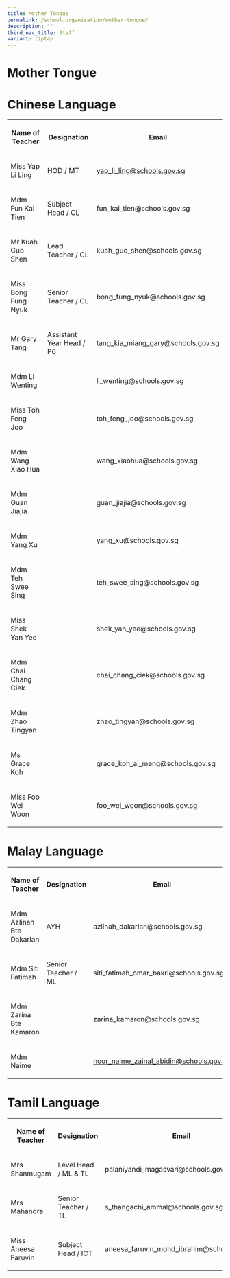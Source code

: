 ```yaml
---
title: Mother Tongue
permalink: /school-organisation/mother-tongue/
description: ""
third_nav_title: Staff
variant: tiptap
---
```

<h1>Mother Tongue</h1>
<h1>Chinese Language</h1>
<table style="minWidth: 75px">
<colgroup>
<col>
<col>
<col>
</colgroup>
<tbody>
<tr>
<th rowspan="1" colspan="1">
<p>Name of Teacher</p>
</th>
<th rowspan="1" colspan="1">
<p>Designation</p>
</th>
<th rowspan="1" colspan="1">
<p>Email</p>
</th>
</tr>
<tr>
<td rowspan="1" colspan="1">
<p>Miss Yap Li Ling</p>
</td>
<td rowspan="1" colspan="1">
<p>HOD / MT</p>
</td>
<td rowspan="1" colspan="1">
<p><a href="yap_li_ling@schools.gov.sg" rel="noopener noreferrer nofollow" target="_blank">yap_li_ling@schools.gov.sg</a>
</p>
</td>
</tr>
<tr>
<td rowspan="1" colspan="1">
<p>Mdm Fun Kai Tien</p>
</td>
<td rowspan="1" colspan="1">
<p>Subject Head / CL</p>
</td>
<td rowspan="1" colspan="1">
<p>fun_kai_tien@schools.gov.sg</p>
</td>
</tr>
<tr>
<td rowspan="1" colspan="1">
<p>Mr Kuah Guo Shen</p>
</td>
<td rowspan="1" colspan="1">
<p>Lead Teacher / CL</p>
</td>
<td rowspan="1" colspan="1">
<p>kuah_guo_shen@schools.gov.sg</p>
</td>
</tr>
<tr>
<td rowspan="1" colspan="1">
<p>Miss Bong Fung Nyuk</p>
</td>
<td rowspan="1" colspan="1">
<p>Senior Teacher / CL</p>
</td>
<td rowspan="1" colspan="1">
<p>bong_fung_nyuk@schools.gov.sg</p>
</td>
</tr>
<tr>
<td rowspan="1" colspan="1">
<p>Mr Gary Tang</p>
</td>
<td rowspan="1" colspan="1">
<p>Assistant Year Head / P6</p>
</td>
<td rowspan="1" colspan="1">
<p>tang_kia_miang_gary@schools.gov.sg</p>
</td>
</tr>
<tr>
<td rowspan="1" colspan="1">
<p>Mdm Li Wenting</p>
</td>
<td rowspan="1" colspan="1">
<p></p>
</td>
<td rowspan="1" colspan="1">
<p>li_wenting@schools.gov.sg</p>
</td>
</tr>
<tr>
<td rowspan="1" colspan="1">
<p>Miss Toh Feng Joo</p>
</td>
<td rowspan="1" colspan="1">
<p></p>
</td>
<td rowspan="1" colspan="1">
<p>toh_feng_joo@schools.gov.sg</p>
</td>
</tr>
<tr>
<td rowspan="1" colspan="1">
<p>Mdm Wang Xiao Hua</p>
</td>
<td rowspan="1" colspan="1">
<p></p>
</td>
<td rowspan="1" colspan="1">
<p>wang_xiaohua@schools.gov.sg</p>
</td>
</tr>
<tr>
<td rowspan="1" colspan="1">
<p>Mdm Guan Jiajia</p>
</td>
<td rowspan="1" colspan="1">
<p></p>
</td>
<td rowspan="1" colspan="1">
<p>guan_jiajia@schools.gov.sg</p>
</td>
</tr>
<tr>
<td rowspan="1" colspan="1">
<p>Mdm Yang Xu</p>
</td>
<td rowspan="1" colspan="1">
<p></p>
</td>
<td rowspan="1" colspan="1">
<p>yang_xu@schools.gov.sg</p>
</td>
</tr>
<tr>
<td rowspan="1" colspan="1">
<p>Mdm Teh Swee Sing</p>
</td>
<td rowspan="1" colspan="1">
<p></p>
</td>
<td rowspan="1" colspan="1">
<p>teh_swee_sing@schools.gov.sg</p>
</td>
</tr>
<tr>
<td rowspan="1" colspan="1">
<p>Miss Shek Yan Yee</p>
</td>
<td rowspan="1" colspan="1">
<p></p>
</td>
<td rowspan="1" colspan="1">
<p>shek_yan_yee@schools.gov.sg</p>
</td>
</tr>
<tr>
<td rowspan="1" colspan="1">
<p>Mdm Chai Chang Ciek</p>
</td>
<td rowspan="1" colspan="1">
<p></p>
</td>
<td rowspan="1" colspan="1">
<p>chai_chang_ciek@schools.gov.sg</p>
</td>
</tr>
<tr>
<td rowspan="1" colspan="1">
<p>Mdm Zhao Tingyan</p>
</td>
<td rowspan="1" colspan="1">
<p></p>
</td>
<td rowspan="1" colspan="1">
<p>zhao_tingyan@schools.gov.sg</p>
</td>
</tr>
<tr>
<td rowspan="1" colspan="1">
<p>Ms Grace Koh</p>
</td>
<td rowspan="1" colspan="1">
<p></p>
</td>
<td rowspan="1" colspan="1">
<p>grace_koh_ai_meng@schools.gov.sg</p>
</td>
</tr>
<tr>
<td rowspan="1" colspan="1">
<p>Miss Foo Wei Woon</p>
</td>
<td rowspan="1" colspan="1">
<p></p>
</td>
<td rowspan="1" colspan="1">
<p>foo_wei_woon@schools.gov.sg</p>
</td>
</tr>
</tbody>
</table>
<h1>Malay Language</h1>
<table style="minWidth: 75px">
<colgroup>
<col>
<col>
<col>
</colgroup>
<tbody>
<tr>
<th rowspan="1" colspan="1">
<p>Name of Teacher</p>
</th>
<th rowspan="1" colspan="1">
<p>Designation</p>
</th>
<th rowspan="1" colspan="1">
<p>Email</p>
</th>
</tr>
<tr>
<td rowspan="1" colspan="1">
<p>Mdm Azlinah Bte Dakarlan</p>
</td>
<td rowspan="1" colspan="1">
<p>AYH</p>
</td>
<td rowspan="1" colspan="1">
<p>azlinah_dakarlan@schools.gov.sg</p>
</td>
</tr>
<tr>
<td rowspan="1" colspan="1">
<p>Mdm Siti Fatimah</p>
</td>
<td rowspan="1" colspan="1">
<p>Senior Teacher / ML</p>
</td>
<td rowspan="1" colspan="1">
<p>siti_fatimah_omar_bakri@schools.gov.sg</p>
</td>
</tr>
<tr>
<td rowspan="1" colspan="1">
<p>Mdm Zarina Bte Kamaron</p>
</td>
<td rowspan="1" colspan="1">
<p></p>
</td>
<td rowspan="1" colspan="1">
<p>zarina_kamaron@schools.gov.sg</p>
</td>
</tr>
<tr>
<td rowspan="1" colspan="1">
<p>Mdm Naime</p>
</td>
<td rowspan="1" colspan="1">
<p></p>
</td>
<td rowspan="1" colspan="1">
<p><a href="noor_naime_zainal_abidin@schools.gov.sg" rel="noopener noreferrer nofollow" target="_blank">noor_naime_zainal_abidin@schools.gov.sg</a>
</p>
</td>
</tr>
</tbody>
</table>
<h1>Tamil Language</h1>
<table style="minWidth: 75px">
<colgroup>
<col>
<col>
<col>
</colgroup>
<tbody>
<tr>
<th rowspan="1" colspan="1">
<p>Name of Teacher</p>
</th>
<th rowspan="1" colspan="1">
<p>Designation</p>
</th>
<th rowspan="1" colspan="1">
<p>Email</p>
</th>
</tr>
<tr>
<td rowspan="1" colspan="1">
<p>Mrs Shanmugam</p>
</td>
<td rowspan="1" colspan="1">
<p>Level Head / ML &amp; TL</p>
</td>
<td rowspan="1" colspan="1">
<p>palaniyandi_magasvari@schools.gov.sg</p>
</td>
</tr>
<tr>
<td rowspan="1" colspan="1">
<p>Mrs Mahandra</p>
</td>
<td rowspan="1" colspan="1">
<p>Senior Teacher / TL</p>
</td>
<td rowspan="1" colspan="1">
<p>s_thangachi_ammal@schools.gov.sg</p>
</td>
</tr>
<tr>
<td rowspan="1" colspan="1">
<p>Miss Aneesa Faruvin</p>
</td>
<td rowspan="1" colspan="1">
<p>Subject Head / ICT</p>
</td>
<td rowspan="1" colspan="1">
<p>aneesa_faruvin_mohd_ibrahim@schools.gov.sg</p>
</td>
</tr>
</tbody>
</table>
<p></p>